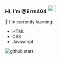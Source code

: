 ### Hi, I’m @Errs404 <img src="https://github.com/TheDudeThatCode/TheDudeThatCode/blob/master/Assets/Hi.gif" width="26px">
<p align="center">


:page_with_curl: I'm currently learning:
- HTML
- CSS
- Javascript

![github stats](https://github-readme-stats.vercel.app/api?username=Errs404&show_icons=true&theme=radical)
